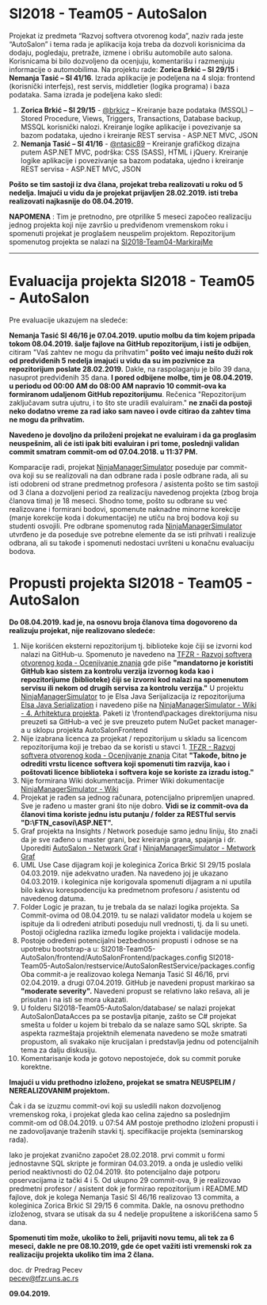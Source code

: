 # SI2018 - Team05 - AutoSalon
Projekat iz predmeta “Razvoj softvera otvorenog koda”, naziv rada jeste “AutoSalon” i tema rada je aplikacija koja treba da dozvoli korisnicima da dodaju, pogledaju, pretraže, izmene i obrišu automobile auto salona. Korisnicama bi bilo dozvoljeno da ocenjuju, komentarišu i razmenjuju informacije o automobilima. Na projektu rade: **Zorica Brkić – SI 29/15** i **Nemanja Tasić – SI 41/16**. Izrada aplikacije je podeljena na 4 sloja: frontend (korisnički interfejs), rest servis, middletier (logika programa) i baza podataka. Sama izrada je podeljena kako sledi: 
1. **Zorica Brkić – SI 29/15** - [@brkicz](https://github.com/brkicz "@brkicz") – Kreiranje baze podataka (MSSQL) – Stored Procedure, Views, Triggers, Transactions, Database backup, MSSQL korisnički nalozi. Kreiranje logike aplikacije i povezivanje sa bazom podataka, ujedno i kreiranje REST servisa - ASP.NET MVC, JSON
2. **Nemanja Tasić – SI 41/16** - [@ntasic89](https://github.com/ntasic89 "@ntasic89") – Kreiranje grafičkog dizajna putem ASP.NET MVC, podrška: CSS (SASS), HTML i jQuery. Kreiranje logike aplikacije i povezivanje sa bazom podataka, ujedno i kreiranje REST servisa - ASP.NET MVC, JSON

**Pošto se tim sastoji iz dva člana, projekat treba realizovati u roku od 5 nedelja. Imajući u vidu da je projekat prijavljen 28.02.2019. isti treba realizovati najkasnije do 08.04.2019.**

**NAPOMENA** : Tim je pretnodno, pre otprilike 5 meseci započeo realizaciju jednog projekta koji nije završio u predviđenom vremenskom roku i spomenuti projekat je proglašem neuspelim projektom. Repozitorijum spomenutog projekta se nalazi na [SI2018-Team04-MarkirajMe](https://github.com/TFZR-RSOK/SI2018-Team04-MarkirajMe "SI2018-Team04-MarkirajMe")

<hr/>

# Evaluacija projekta SI2018 - Team05 - AutoSalon

Pre evaluacije ukazujem na sledeće:

**Nemanja Tasić SI 46/16 je 07.04.2019. uputio molbu da tim kojem pripada tokom 08.04.2019. šalje fajlove na GitHub repozitorijum, i isti je odbijen**, citiram "Vaš zahtev ne mogu da prihvatim" **pošto već imaju nešto duži rok od predviđenih 5 nedelja imajući u vidu da su im pozivnice za repozitorijum poslate 28.02.2019.** Dakle, na raspolaganju je bilo 39 dana, nasuprot predviđenih 35 dana. **I pored odbijene molbe, tim je 08.04.2019. u periodu od 00:00 AM do 08:00 AM napravio 10 commit-ova ka formiranom udaljenom GitHub repozitorijumu**. Rečenica "Repozitorijum zaključavam sutra ujutru, i to što ste uradili evaluiram." **ne znači da postoji neko dodatno vreme za rad iako sam naveo i ovde citirao da zahtev tima ne mogu da prihvatim.**

**Navedeno je dovoljno da priloženi projekat ne evaluiram i da ga proglasim neuspešnim, ali će isti ipak biti evaluiran i pri tome, poslednji validan commit smatram commit-om od 07.04.2018. u 11:37 PM.**

Komparacije radi, projekat [NinjaManagerSimulator](https://github.com/TFZR-RSOK/SI2018-Team02-NinjaManagerSimulator/ "NinjaManagerSimulator") poseduje par commit-ova koji su se realizovali na dan odbrane rada i posle odbrane rada, ali su isti odobreni od strane predmetnog profesora / asistenta pošto se tim sastoji od 3 člana a dozvoljeni period za realizaciju navedenog projekta (zbog broja članova tima) je 18 meseci. Shodno tome, pošto su odbrane su već realizovane i formirani bodovi, spomenute naknadne minorne korekcije (manje korekcije koda i dokumentacije) ne utiču na broj bodova koji su studenti osvojili. Pre odbrane spomenutog rada [NinjaManagerSimulator](https://github.com/TFZR-RSOK/SI2018-Team02-NinjaManagerSimulator/ "NinjaManagerSimulator") utvrđeno je da poseduje sve potrebne elemente da se isti prihvati i realizuje odbrana, ali su takođe i spomenuti nedostaci uvršteni u konačnu evaluaciju bodova.

# Propusti projekta SI2018 - Team05 - AutoSalon

**Do 08.04.2019. kad je, na osnovu broja članova tima dogovoreno da realizuju projekat, nije realizovano sledeće:**

1. Nije korišćen eksterni repozitorijum tj. biblioteke koje čiji se izvorni kod nalazi na GitHub-u. Spomenuto je navedeno na [TFZR - Razvoj softvera otvorenog koda - Ocenjivanje znanja](http://www.tfzr.uns.ac.rs/Predmet/razvoj-softvera-otvorenog-koda/ocenjivanje-znanja "TFZR - Razvoj softvera otvorenog koda - Ocenjivanje znanja") gde piše **"mandatorno je koristiti GitHub kao sistem za kontrolu verzija izvornog koda kao i repozitorijume (biblioteke) čiji se izvorni kod nalazi na spomenutom servisu ili nekom od drugih servisa za kontrolu verzija."**
U projektu [NinjaManagerSimulator](https://github.com/TFZR-RSOK/SI2018-Team02-NinjaManagerSimulator/ "NinjaManagerSimulator") to je Elsa Java Serijalizacija iz repozitorijuma [Elsa Java Serialization](https://github.com/jankotek/elsa/ "Elsa Java Serialization") i navedeno piše na [NinjaManagerSimulator - Wiki - 4. Arhitektura projekta](https://github.com/TFZR-RSOK/SI2018-Team02-NinjaManagerSimulator/wiki/4.-Arhitektura-projekta "NinjaManagerSimulator - Wiki - 4. Arhitektura projekta"). Paketi iz \frontend\packages direktorijuma nisu preuzeti sa GitHub-a već je sve preuzeto putem NuGet packet manager-a u sklopu projekta AutoSalonFrontend
2. Nije izabrana licenca za projekat / repozitorijum u skladu sa licencom repozitorijuma koji je trebao da se koristi u stavci 1. [TFZR - Razvoj softvera otvorenog koda - Ocenjivanje znanja](http://www.tfzr.uns.ac.rs/Predmet/razvoj-softvera-otvorenog-koda/ocenjivanje-znanja "TFZR - Razvoj softvera otvorenog koda - Ocenjivanje znanja") Citat **"Takođe, bitno je odrediti vrstu licence softvera koji spomenuti tim razvija, kao i poštovati licence biblioteka i softvera koje se koriste za izradu istog."**
3. Nije formirana Wiki dokumentacija. Primer Wiki dokumentacije [NinjaManagerSimulator - Wiki](https://github.com/TFZR-RSOK/SI2018-Team02-NinjaManagerSimulator/wiki "NinjaManagerSimulator - Wiki")
4. Projekat je rađen sa jednog računara, potencijalno pripremljen unapred. Sve je rađeno u master grani što nije dobro. **Vidi se iz commit-ova da članovi tima koriste jednu istu putanju / folder za RESTful servis "D:\FTN\_casovi\ASP.NET\".**
5. Graf projekta na Insights / Network poseduje samo jednu liniju, što znači da je sve rađeno u master grani, bez kreiranja grana, spajanja i dr.
Uporediti [AutoSalon - Network Graf](https://github.com/TFZR-RSOK/SI2018-Team05-AutoSalon/network "AutoSalon - Network Graf")
i [NinjaManagerSimulator - Metwork Graf](https://github.com/TFZR-RSOK/SI2018-Team02-NinjaManagerSimulator/network "NinjaManagerSimulator - Metwork Graf")
6. UML Use Case dijagram koji je koleginica Zorica Brkić SI 29/15 poslala 04.03.2019. nije adekvatno urađen. Na navedeno joj je ukazano 04.03.2019. i koleginica nije korigovala spomenuti dijagram a ni uputila bilo kakvu korespodenciju ka predmetnom profesoru / asistentu od navedenog datuma.
7. Folder Logic je prazan, tu je trebala da se nalazi logika projekta. Sa Commit-ovima od 08.04.2019. tu se nalazi validator modela u kojem se ispituje da li određeni atributi poseduju null vrednosti, tj. da li su uneti. Postoji očigledna razlika između logike projekta i validacije modela.
8. Postoje određeni potencijalni bezbednosni propusti i odnose se na upotrebu bootstrap-a u:
SI2018-Team05-AutoSalon/frontend/AutoSalonFrontend/packages.config
SI2018-Team05-AutoSalon/restservice/AutoSalonRestService/packages.config
Oba commit-a je realizovao kolega Nemanja Tasić SI 46/16, prvi 02.04.2019. a drugi 07.04.2019.
GitHub je navedeni propust markirao sa **"moderate severity".**
Navedeni propust se relativno lako rešava, ali je prisutan i na isti se mora ukazati.
9. U folderu SI2018-Team05-AutoSalon/database/ se nalazi projekat AutoSalonDataAcces pa se postavlja pitanje, zašto se C# projekat smešta u folder u kojem bi trebalo da se nalaze samo SQL skripte. Sa aspekta razmeštaja projektnih elemenata navedeno se može smatrati propustom, ali svakako nije krucijalan i predstavlja jednu od potencijalnih tema za dalju diskusiju.
10. Komentarisanje koda je gotovo nepostojeće, dok su commit poruke korektne.

**Imajući u vidu prethodno izloženo, projekat se smatra NEUSPELIM / NEREALIZOVANIM projektom.**

Čak i da se izuzmu commit-ovi koji su usledili nakon dozvoljenog vremenskog roka, i projekat gleda kao celina zajedno sa poslednjim commit-om od 08.04.2019. u 07:54 AM postoje prethodno izloženi propusti i ne zadovoljavanje traženih stavki tj. specifikacije projekta (seminarskog rada).

Iako je projekat zvanično započet 28.02.2018. prvi commit u formi jednostavne SQL skripte je formiran 04.03.2019. a onda je usledio veliki period neaktivnosti do 02.04.2019. što potencijalno daje potporu opservacijama iz tački 4 i 5. Od ukupno 29 commit-ova, 9 je realizovao predmetni profesor / asistent dok je formirao repozitorijum i README.MD fajlove, dok je kolega Nemanja Tasić SI 46/16 realizovao 13 commita, a koleginica Zorica Brkić SI 29/15 6 commita. Dakle, na osnovu prethodno izloženog, stvara se utisak da su 4 nedelje propuštene a iskorišćena samo 5 dana.

**Spomenuti tim može, ukoliko to želi, prijaviti novu temu, ali tek za 6 meseci, dakle ne pre 08.10.2019, gde će opet važiti isti vremenski rok za realizaciju projekta ukoliko tim ima 2 člana.**

doc. dr Predrag Pecev <br/>
pecev@tfzr.uns.ac.rs

**09.04.2019.**
